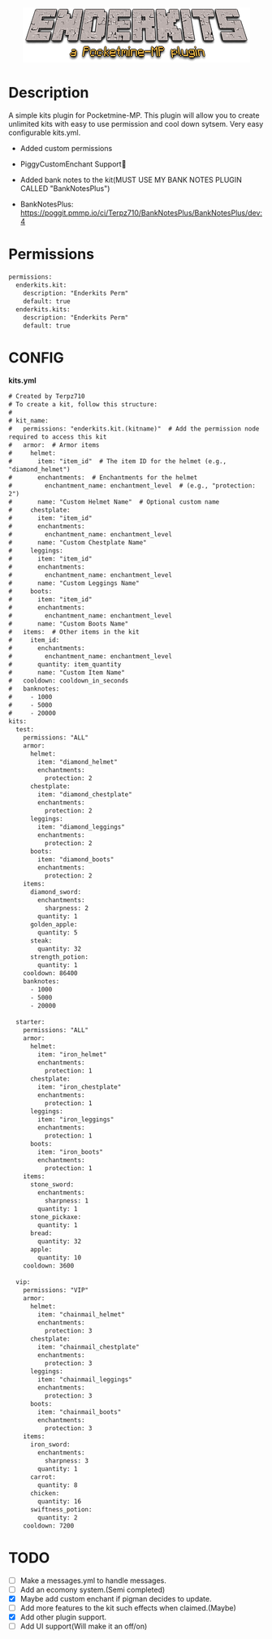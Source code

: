 <p align="center">
    <a href="https://github.com/Terpz710/EnderKits"><img src="https://github.com/Terpz710/EnderKits/blob/main/icon.PNG"></img></a><br>

# Description

A simple kits plugin for Pocketmine-MP. This plugin will allow you to create unlimited kits with easy to use permission and cool down sytsem. Very easy configurable kits.yml.

- Added custom permissions
- PiggyCustomEnchant Support👏
- Added bank notes to the kit(MUST USE MY BANK NOTES PLUGIN CALLED "BankNotesPlus")

- BankNotesPlus: https://poggit.pmmp.io/ci/Terpz710/BankNotesPlus/BankNotesPlus/dev:4
  
# Permissions

```
permissions:
  enderkits.kit:
    description: "Enderkits Perm"
    default: true
  enderkits.kits:
    description: "Enderkits Perm"
    default: true
```

# CONFIG

**kits.yml**

```
# Created by Terpz710
# To create a kit, follow this structure:
#
# kit_name:
#   permissions: "enderkits.kit.(kitname)"  # Add the permission node required to access this kit
#   armor:  # Armor items
#     helmet:
#       item: "item_id"  # The item ID for the helmet (e.g., "diamond_helmet")
#       enchantments:  # Enchantments for the helmet
#         enchantment_name: enchantment_level  # (e.g., "protection: 2")
#       name: "Custom Helmet Name"  # Optional custom name
#     chestplate:
#       item: "item_id"
#       enchantments:
#         enchantment_name: enchantment_level
#       name: "Custom Chestplate Name"
#     leggings:
#       item: "item_id"
#       enchantments:
#         enchantment_name: enchantment_level
#       name: "Custom Leggings Name"
#     boots:
#       item: "item_id"
#       enchantments:
#         enchantment_name: enchantment_level
#       name: "Custom Boots Name"
#   items:  # Other items in the kit
#     item_id:
#       enchantments:
#         enchantment_name: enchantment_level
#       quantity: item_quantity
#       name: "Custom Item Name"
#   cooldown: cooldown_in_seconds
#   banknotes:
#     - 1000
#     - 5000
#     - 20000
kits:
  test:
    permissions: "ALL"
    armor:
      helmet:
        item: "diamond_helmet"
        enchantments:
          protection: 2
      chestplate:
        item: "diamond_chestplate"
        enchantments:
          protection: 2
      leggings:
        item: "diamond_leggings"
        enchantments:
          protection: 2
      boots:
        item: "diamond_boots"
        enchantments:
          protection: 2
    items:
      diamond_sword:
        enchantments:
          sharpness: 2
        quantity: 1
      golden_apple:
        quantity: 5
      steak:
        quantity: 32
      strength_potion:
        quantity: 1
    cooldown: 86400
    banknotes:
      - 1000
      - 5000
      - 20000

  starter:
    permissions: "ALL"
    armor:
      helmet:
        item: "iron_helmet"
        enchantments:
          protection: 1
      chestplate:
        item: "iron_chestplate"
        enchantments:
          protection: 1
      leggings:
        item: "iron_leggings"
        enchantments:
          protection: 1
      boots:
        item: "iron_boots"
        enchantments:
          protection: 1
    items:
      stone_sword:
        enchantments:
          sharpness: 1
        quantity: 1
      stone_pickaxe:
        quantity: 1
      bread:
        quantity: 32
      apple:
        quantity: 10
    cooldown: 3600

  vip:
    permissions: "VIP"
    armor:
      helmet:
        item: "chainmail_helmet"
        enchantments:
          protection: 3
      chestplate:
        item: "chainmail_chestplate"
        enchantments:
          protection: 3
      leggings:
        item: "chainmail_leggings"
        enchantments:
          protection: 3
      boots:
        item: "chainmail_boots"
        enchantments:
          protection: 3
    items:
      iron_sword:
        enchantments:
          sharpness: 3
        quantity: 1
      carrot:
        quantity: 8
      chicken:
        quantity: 16
      swiftness_potion:
        quantity: 2
    cooldown: 7200

```

# TODO

- [ ] Make a messages.yml to handle messages.
- [ ] Add an ecomony system.(Semi completed)
- [x] Maybe add custom enchant if pigman decides to update.
- [ ] Add more features to the kit such effects when claimed.(Maybe)
- [x] Add other plugin support.
- [ ] Add UI support(Will make it an off/on)

